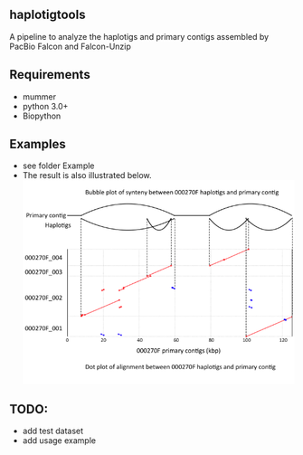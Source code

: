 ## haplotigtools
A pipeline to analyze the haplotigs and primary contigs assembled by PacBio Falcon and Falcon-Unzip

## Requirements
* mummer
* python 3.0+
* Biopython

## Examples
* see folder Example
* The result is also illustrated below.
![](example/haptools.fig.png)

## TODO:
* add test dataset
* add usage example
